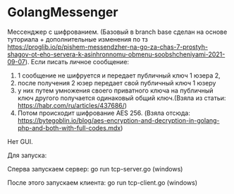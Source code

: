 # GolangMessenger
Мессенджер с шифрованием. (Базовый в branch base cделан на основе туториала + дополнительные изменения по тз https://proglib.io/p/pishem-messendzher-na-go-za-chas-7-prostyh-shagov-ot-eho-servera-k-asinhronnomu-obmenu-soobshcheniyami-2021-09-07).
Если писать личное сообщение: 
1) 1 сообщение не шифруется и передает публичный ключ 1 юзера 2, 
2) после получения 2 юзер передает свой публичный ключ 1 юзеру
3) у них путем умножения своего приватного ключа на публичный ключ другого получается одинаковый общий ключ.(Взяла из статьи: https://habr.com/ru/articles/437686/)
4) Потом происходит шифрование AES 256. (Взяла отсюда: https://bytegoblin.io/blog/aes-encryption-and-decryption-in-golang-php-and-both-with-full-codes.mdx)

Нет GUI.

Для запуска:

Сперва запускаем сервер: go run tcp-server.go (windows)

После этого запускаем клиента: go run tcp-client.go (windows)
